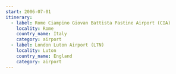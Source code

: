 ```yaml
---
start: 2006-07-01
itinerary:
  - label: Rome Ciampino Giovan Battista Pastine Airport (CIA)
    locality: Rome
    country_name: Italy
    category: airport
  - label: London Luton Airport (LTN)
    locality: Luton
    country_name: England
    category: airport
---
```

